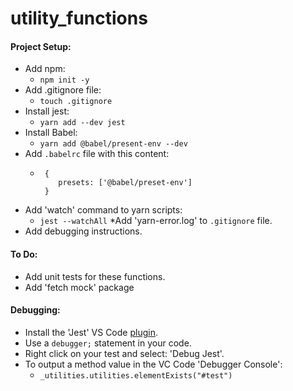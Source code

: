 # utility_functions

#### Project Setup:
* Add npm:
  * `npm init -y`
* Add .gitignore file:
  * `touch .gitignore`
* Install jest:
  * `yarn add --dev jest`
* Install Babel:
  * `yarn add @babel/present-env --dev`
* Add `.babelrc` file with this content:
  * ```
     {
        presets: ['@babel/preset-env']
     }
    ```
* Add 'watch' command to yarn scripts:
   * `jest --watchAll`
*Add 'yarn-error.log' to `.gitignore` file.
* Add debugging instructions.

#### To Do:
* Add unit tests for these functions.
* Add 'fetch mock' package

#### Debugging:
* Install the 'Jest' VS Code [plugin](https://marketplace.visualstudio.com/items?itemName=Orta.vscode-jest).
* Use a `debugger;` statement in your code.
* Right click on your test and select: 'Debug Jest'.
* To output a method value in the VC Code 'Debugger Console':
  * `_utilities.utilities.elementExists("#test")`